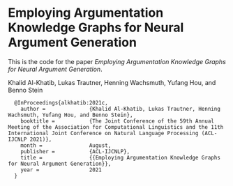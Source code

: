 
# Employing Argumentation Knowledge Graphs for Neural Argument Generation

This is the code for the paper *Employing Argumentation Knowledge Graphs for Neural Argument Generation*.

Khalid Al-Khatib, Lukas Trautner, Henning Wachsmuth, Yufang Hou, and Benno Stein


      @InProceedings{alkhatib:2021c,
        author =              {Khalid Al-Khatib, Lukas Trautner, Henning Wachsmuth, Yufang Hou, and Benno Stein},
        booktitle =           {The Joint Conference of the 59th Annual Meeting of the Association for Computational Linguistics and the 11th International Joint Conference on Natural Language Processing (ACL-IJCNLP 2021)},
        month =               August,
        publisher =           {ACL-IJCNLP},
        title =               {{Employing Argumentation Knowledge Graphs for Neural Argument Generation}},
        year =                2021
      }
